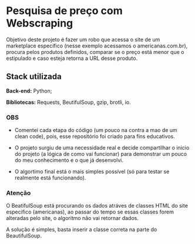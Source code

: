 
# Pesquisa de preço com Webscraping

Objetivo deste projeto é fazer um robo que acessa o site de um marketplace especifico (nesse exemplo acessamos o americanas.com.br), procura pelos produtos definidos, comparar se o preço está menor que o estipulado e caso esteja retorna a URL desse produto.

## Stack utilizada

**Back-end:** Python;

**Bibliotecas:** Requests, BeutifulSoup, gzip, brotli, io.

### OBS

- Comentei cada etapa do código (um pouco na contra a mao de um clean code), pois, esse repositório foi criado para fins educativos. 

- O projeto surgiu de uma necessidade real e decide compartilhar o inicio do projeto (a lógica de como vai funcionar) para demonstrar um pouco do meu conhecimento e o que já desenvolvi.

- O algortimo final está o mais simples possível (só para testar se realmente está funcionando).


### Atenção

O BeatifulSoup está procurando os dados atráves de classes HTML do site especifico (americanas), ao passar do tempo se essas classes forem alteradas pelo site, o algoritmo não vai retornar dados. 

A solução é simples, basta inserir a classe correta na parte do BeautifulSoup.






